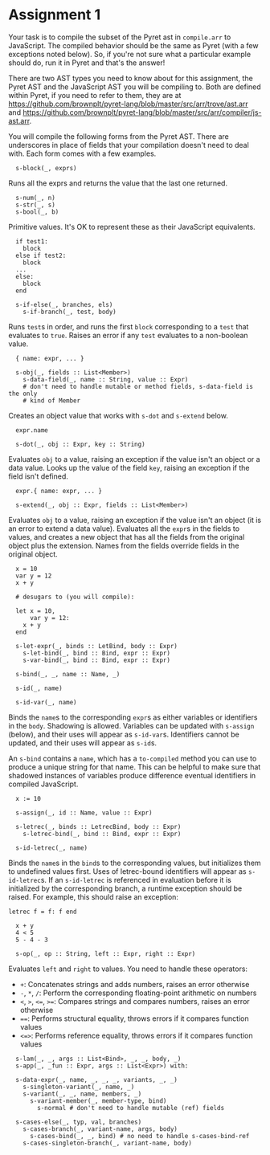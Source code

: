 # Assignment 1

Your task is to compile the subset of the Pyret ast in `compile.arr` to
JavaScript.  The compiled behavior should be the same as Pyret (with a few
exceptions noted below).  So, if you're not sure what a particular example
should do, run it in Pyret and that's the answer!

There are two AST types you need to know about for this assignment, the Pyret
AST and the JavaScript AST you will be compiling to.  Both are defined within
Pyret, if you need to refer to them, they are at
https://github.com/brownplt/pyret-lang/blob/master/src/arr/trove/ast.arr and
https://github.com/brownplt/pyret-lang/blob/master/src/arr/compiler/js-ast.arr.

You will compile the following forms from the Pyret AST.  There are underscores
in place of fields that your compilation doesn't need to deal with.  Each form
comes with a few examples.

```
  s-block(_, exprs)
```

Runs all the exprs and returns the value that the last one returned.

```
  s-num(_, n)
  s-str(_, s)
  s-bool(_, b)
```

Primitive values.  It's OK to represent these as their JavaScript equivalents.

```
  if test1:
    block
  else if test2:
    block
  ...
  else:
    block
  end

  s-if-else(_, branches, els)
    s-if-branch(_, test, body)
```

Runs `test`s in order, and runs the first `block` corresponding to a `test`
that evaluates to `true`.  Raises an error if any `test` evaluates to a
non-boolean value.

```
  { name: expr, ... }

  s-obj(_, fields :: List<Member>)
    s-data-field(_, name :: String, value :: Expr)
    # don't need to handle mutable or method fields, s-data-field is the only
    # kind of Member
```

Creates an object value that works with `s-dot` and `s-extend` below.

```
  expr.name

  s-dot(_, obj :: Expr, key :: String)
```

Evaluates `obj` to a value, raising an exception if the value isn't an object
or a data value.  Looks up the value of the field `key`, raising an exception
if the field isn't defined.

```
  expr.{ name: expr, ... }

  s-extend(_, obj :: Expr, fields :: List<Member>)
```

Evaluates `obj` to a value, raising an exception if the value isn't an object
(it is an error to extend a data value).  Evaluates all the `expr`s in the
fields to values, and creates a new object that has all the fields from the
original object plus the extension.  Names from the fields override fields in
the original object.

```
  x = 10
  var y = 12
  x + y

  # desugars to (you will compile):

  let x = 10,
      var y = 12:
    x + y
  end

  s-let-expr(_, binds :: LetBind, body :: Expr)
    s-let-bind(_, bind :: Bind, expr :: Expr)
    s-var-bind(_, bind :: Bind, expr :: Expr)

  s-bind(_, _, name :: Name, _)

  s-id(_, name)

  s-id-var(_, name)
```

Binds the `name`s to the corresponding `expr`s as either variables or
identifiers in the `body`.  Shadowing is allowed.  Variables can be updated
with `s-assign` (below), and their uses will appear as `s-id-var`s.
Identifiers cannot be updated, and their uses will appear as `s-id`s.

An `s-bind` contains a `name`, which has a `to-compiled` method you can use to
produce a unique string for that name.  This can be helpful to make sure that
shadowed instances of variables produce difference eventual identifiers in
compiled JavaScript.

```
  x := 10

  s-assign(_, id :: Name, value :: Expr)
```


```
  s-letrec(_, binds :: LetrecBind, body :: Expr)
    s-letrec-bind(_, bind :: Bind, expr :: Expr)

  s-id-letrec(_, name)
```

Binds the `name`s in the `bind`s to the corresponding values, but initializes
them to undefined values first.  Uses of letrec-bound identifiers will appear
as `s-id-letrec`s.  If an `s-id-letrec` is referenced in evaluation before it
is initialized by the corresponding branch, a runtime exception should be
raised.  For example, this should raise an exception:

```
letrec f = f: f end
```

```
  x + y
  4 < 5
  5 - 4 - 3

  s-op(_, op :: String, left :: Expr, right :: Expr)
```

Evaluates `left` and `right` to values.  You need to handle these operators:

- `+`: Concatenates strings and adds numbers, raises an error otherwise
- `-`, `*`, `/`: Perform the corresponding floating-point arithmetic on numbers
- `<`, `>`, `<=`, `>=`: Compares strings and compares numbers, raises an error
  otherwise
- `==`: Performs structural equality, throws errors if it compares function
  values
- `<=>`: Performs reference equality, throws errors if it compares function
  values


```
  s-lam(_, _, args :: List<Bind>, _, _, body, _)
  s-app(_, _fun :: Expr, args :: List<Expr>) with:
```


```
  s-data-expr(_, name, _, _, _, variants, _, _)
    s-singleton-variant(_, name, _)
    s-variant(_, _, name, members, _)
      s-variant-member(_, member-type, bind)
        s-normal # don't need to handle mutable (ref) fields

  s-cases-else(_, typ, val, branches)
    s-cases-branch(_, variant-name, args, body)
      s-cases-bind(_, _, bind) # no need to handle s-cases-bind-ref
    s-cases-singleton-branch(_, variant-name, body)
```
